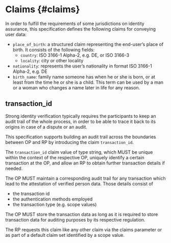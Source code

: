 # Claims {#claims}

In order to fulfill the requirements of some jurisdictions on identity assurance, this specification defines the following claims for conveying user data:

* `place_of_birth`: a structured claim representing the end-user’s place of birth. It consists of the following fields:
	* `country`: ISO 3166-1 Alpha-2, e.g. DE, or ISO 3166-3
	* `locality`: city or other locality
* `nationality`: represents the user’s nationality in format ISO 3166-1 Alpha-2, e.g. DE
* `birth_name`: family name someone has when he or she is born, or at least from the time he or she is a child. This term can be used by a man or a woman who changes a name later in life for any reason.

## transaction_id

Strong identity verification typically requires the participants to keep an audit trail of the whole process, in order to be able to trace it back to its origins in case of a dispute or an audit. 

This specification supports building an audit trail across the boundaries between OP and RP by introducing the claim `transaction_id`.

The `transaction_id` claim value of type string, which MUST be unique within the context of the respective OP, uniquely identify a certain transaction at the OP, and allow an RP to obtain further transaction details if needed.   

The OP MUST maintain a corresponding audit trail for any transaction which lead to the attestation of verified person data. Those details consist of 

* the transaction id
* the authentication methods employed
* the transaction type (e.g. scope values)

The OP MUST store the transaction data as long as it is required to store transaction data for auditing purposes by its respective regulation. 

The RP requests this claim like any other claim via the claims parameter or as part of a default claim set identified by a scope value. 

    



